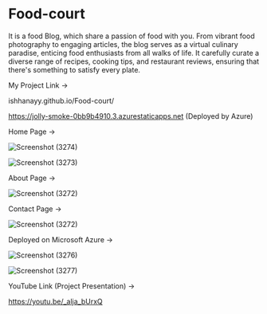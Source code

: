 # Food-court
It is a food Blog, which share a passion of food with you. From vibrant food photography to engaging articles, the blog serves as a virtual culinary paradise, enticing food enthusiasts from all walks of life. It carefully curate a diverse range of recipes, cooking tips, and restaurant reviews, ensuring that there's something to satisfy every plate.

My Project Link ->

ishhanayy.github.io/Food-court/ 

https://jolly-smoke-0bb9b4910.3.azurestaticapps.net (Deployed by Azure)
                 
Home Page ->

![Screenshot (3274)](https://github.com/ishhanayy/Food-court/assets/86361355/91370e76-0f74-4f99-b384-47153f8152fc)

![Screenshot (3273)](https://github.com/ishhanayy/Food-court/assets/86361355/4874b221-aed0-4da0-9086-83a420de372f)

About Page ->

![Screenshot (3272)](https://github.com/ishhanayy/Food-court/assets/86361355/72fd7ce8-0277-4686-99f3-652a648e6dc2)

Contact Page ->

![Screenshot (3272)](https://github.com/ishhanayy/Food-court/assets/86361355/c1301dc1-6918-42e8-b048-9d73edd3597a)

Deployed on Microsoft Azure ->

![Screenshot (3276)](https://github.com/ishhanayy/Food-court/assets/86361355/8c13cf73-10a9-4dc5-a912-50af9fbb9442)

![Screenshot (3277)](https://github.com/ishhanayy/Food-court/assets/86361355/b32b031c-6cb9-49d9-9cb9-86b912b989fb)

YouTube Link (Project Presentation) -> 

https://youtu.be/_alja_bUrxQ



